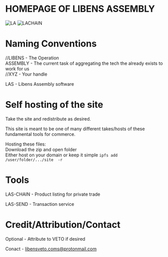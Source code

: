 # HOMEPAGE OF LIBENS ASSEMBLY

![LA](https://user-images.githubusercontent.com/74682732/99741971-51c51c00-2b37-11eb-9f51-8bc57bed1d72.png) ![LACHAIN](https://user-images.githubusercontent.com/74682732/99742255-fe070280-2b37-11eb-9980-27eda21d333b.png)




# Naming Conventions

//LIBENS - The Operation <br>
ASSEMBLY - The current task of aggregating the tech the already exists to work for us <br>
//XYZ - Your handle

LAS - Libens Assembly software

# Self hosting of the site

Take the site and redistribute as desired.

This site is meant to be one of many different takes/hosts of these fundamental tools for commerce.

Hosting these files: <br>
Download the zip and open folder <br>
Either host on your domain or keep it simple `ipfs add /user/folder/.../site  -r`

# Tools

LAS-CHAIN - Product listing for private trade

LAS-SEND - Transaction service

# Credit/Attribution/Contact

Optional - Attribute to VETO if desired

Conact - libensveto.coms@protonmail.com






